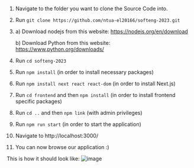 

1. Navigate to the folder you want to clone the Source Code into.
2. Run `git clone https://github.com/ntua-el20166/softeng-2023.git`
3. a) Download nodejs from this website: https://nodejs.org/en/download

   b) Download Python from this website: https://www.python.org/downloads/
4. Run `cd softeng-2023`
5. Run `npm install` (in order to install necessary packages)
6. Run `npm install next react react-dom` (in order to install Next.js)
7. Run `cd frontend` and then `npm install` (in order to install frontend specific packages)
8. Run `cd ..` and then `npm link` (with admin privileges)
9. Run `npm run start` (in order to start the application)
10. Navigate to http://localhost:3000/
11. You can now browse our application :)

This is how it should look like:
![image](https://github.com/ntua-el20166/softeng-2023/assets/147999065/4f70d1a4-d2f7-4658-bdfb-36e4416e54bf)
